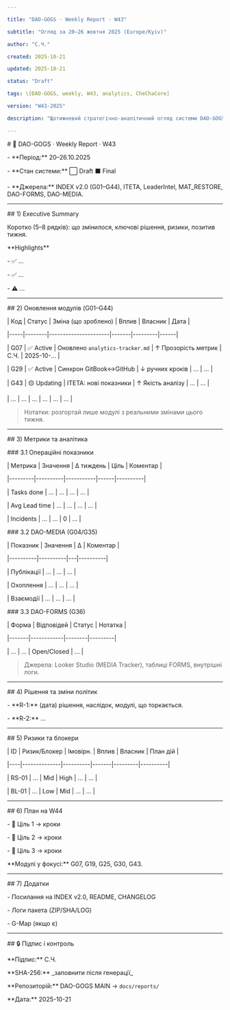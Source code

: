```yaml
---

title: "DAO-GOGS · Weekly Report · W43"

subtitle: "Огляд за 20–26 жовтня 2025 (Europe/Kyiv)"

author: "С.Ч."

created: 2025-10-21

updated: 2025-10-21

status: "Draft"

tags: \[DAO-GOGS, weekly, W43, analytics, CheChaCore]

version: "W43-2025"

description: "Щотижневий стратегічно-аналітичний огляд системи DAO-GOGS."

---
```




\# 🧭 DAO-GOGS · Weekly Report · W43



\- \*\*Період:\*\* 20–26.10.2025  

\- \*\*Стан системи:\*\* ⬜ Draft ⬛ Final  

\- \*\*Джерела:\*\* INDEX v2.0 (G01–G44), ITETA, LeaderIntel, MAT\_RESTORE, DAO-FORMS, DAO-MEDIA.



---



\## 1) Executive Summary

Коротко (5–8 рядків): що змінилося, ключові рішення, ризики, позитив тижня.



\*\*Highlights\*\*

\- ✅ …

\- ✅ …

\- ⚠️ …



---



\## 2) Оновлення модулів (G01–G44)



| Код | Статус | Зміна (що зроблено) | Вплив | Власник | Дата |

|-----|--------|----------------------|-------|---------|------|

| G07 | ✅ Active | Оновлено `analytics-tracker.md` | ↑ Прозорість метрик | С.Ч. | 2025-10-… |

| G29 | ✅ Active | Синхрон GitBook↔GitHub | ↓ ручних кроків | … | … |

| G43 | 🟡 Updating | ITETA: нові показники | ↑ Якість аналізу | … | … |

| …  | … | … | … | … | … |



> Нотатки: розгортай лише модулі з реальними змінами цього тижня.



---



\## 3) Метрики та аналітика



\### 3.1 Операційні показники

| Метрика | Значення | Δ тиждень | Ціль | Коментар |

|---------|----------|-----------|------|----------|

| Tasks done | … | … | … | … |

| Avg Lead time | … | … | … | … |

| Incidents | … | … | 0 | … |



\### 3.2 DAO-MEDIA (G04/G35)

| Показник | Значення | Δ | Коментар |

|----------|----------|---|----------|

| Публікації | … | … | … |

| Охоплення | … | … | … |

| Взаємодії | … | … | … |



\### 3.3 DAO-FORMS (G36)

| Форма | Відповідей | Статус | Нотатка |

|-------|------------|--------|---------|

| … | … | Open/Closed | … |



> Джерела: Looker Studio (MEDIA Tracker), таблиці FORMS, внутрішні логи.



---



\## 4) Рішення та зміни політик

\- \*\*R-1:\*\* (дата) рішення, наслідок, модулі, що торкається.  

\- \*\*R-2:\*\* …  



---



\## 5) Ризики та блокери

| ID | Ризик/Блокер | Імовірн. | Вплив | Власник | План дій |

|----|--------------|----------|-------|---------|----------|

| RS-01 | … | Mid | High | … | … |

| BL-01 | … | Low | Mid | … | … |



---



\## 6) План на W44

\- 🎯 Ціль 1 → кроки

\- 🎯 Ціль 2 → кроки

\- 🎯 Ціль 3 → кроки



\*\*Модулі у фокусі:\*\* G07, G19, G25, G30, G43.



---



\## 7) Додатки

\- Посилання на INDEX v2.0, README, CHANGELOG  

\- Логи пакета (ZIP/SHA/LOG)  

\- G-Map (якщо є)



---



\## 🔒 Підпис і контроль

\*\*Підпис:\*\* С.Ч.  

\*\*SHA-256:\*\* \_заповнити після генерації\_  

\*\*Репозиторій:\*\* DAO-GOGS MAIN → `docs/reports/`  

\*\*Дата:\*\* 2025-10-21



